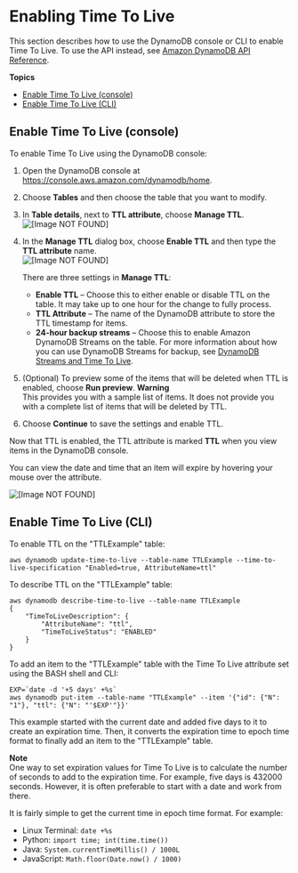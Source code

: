 # Enabling Time To Live<a name="time-to-live-ttl-how-to"></a>

This section describes how to use the DynamoDB console or CLI to enable Time To Live\. To use the API instead, see [Amazon DynamoDB API Reference](http://docs.aws.amazon.com/amazondynamodb/latest/APIReference/)\.

**Topics**
+ [Enable Time To Live \(console\)](#time-to-live-ttl-how-to-enable-console)
+ [Enable Time To Live \(CLI\)](#time-to-live-ttl-how-to-enable-cli-sdk)

## Enable Time To Live \(console\)<a name="time-to-live-ttl-how-to-enable-console"></a>

To enable Time To Live using the DynamoDB console:

1. Open the DynamoDB console at [https://console\.aws\.amazon\.com/dynamodb/home](https://console.aws.amazon.com/dynamodb/home)\. 

1. Choose **Tables** and then choose the table that you want to modify\.

1. In **Table details**, next to **TTL attribute**, choose **Manage TTL**\.  
![\[Image NOT FOUND\]](http://docs.aws.amazon.com/amazondynamodb/latest/developerguide/images/ttl_table.png)

1. In the **Manage TTL** dialog box, choose **Enable TTL** and then type the **TTL attribute** name\.  
![\[Image NOT FOUND\]](http://docs.aws.amazon.com/amazondynamodb/latest/developerguide/images/ttl_manage.png)

   There are three settings in **Manage TTL**:
   + **Enable TTL** – Choose this to either enable or disable TTL on the table\. It may take up to one hour for the change to fully process\.
   + **TTL Attribute** – The name of the DynamoDB attribute to store the TTL timestamp for items\.
   + **24\-hour backup streams** – Choose this to enable Amazon DynamoDB Streams on the table\. For more information about how you can use DynamoDB Streams for backup, see [DynamoDB Streams and Time To Live](time-to-live-ttl-streams.md)\.

1. \(Optional\) To preview some of the items that will be deleted when TTL is enabled, choose **Run preview**\. 
**Warning**  
 This provides you with a sample list of items\. It does not provide you with a complete list of items that will be deleted by TTL\.

1. Choose **Continue** to save the settings and enable TTL\.

Now that TTL is enabled, the TTL attribute is marked **TTL** when you view items in the DynamoDB console\.

You can view the date and time that an item will expire by hovering your mouse over the attribute\.

![\[Image NOT FOUND\]](http://docs.aws.amazon.com/amazondynamodb/latest/developerguide/images/ttl_items.png)

## Enable Time To Live \(CLI\)<a name="time-to-live-ttl-how-to-enable-cli-sdk"></a>

 To enable TTL on the "TTLExample" table: 

```
aws dynamodb update-time-to-live --table-name TTLExample --time-to-live-specification "Enabled=true, AttributeName=ttl"
```

 To describe TTL on the "TTLExample" table: 

```
aws dynamodb describe-time-to-live --table-name TTLExample
{
    "TimeToLiveDescription": {
        "AttributeName": "ttl", 
        "TimeToLiveStatus": "ENABLED"
    }
}
```

 To add an item to the "TTLExample" table with the Time To Live attribute set using the BASH shell and CLI: 

```
EXP=`date -d '+5 days' +%s`
aws dynamodb put-item --table-name "TTLExample" --item '{"id": {"N": "1"}, "ttl": {"N": "'$EXP'"}}'
```

 This example started with the current date and added five days to it to create an expiration time\. Then, it converts the expiration time to epoch time format to finally add an item to the "TTLExample" table\. 

**Note**  
 One way to set expiration values for Time To Live is to calculate the number of seconds to add to the expiration time\. For example, five days is 432000 seconds\. However, it is often preferable to start with a date and work from there\. 

It is fairly simple to get the current time in epoch time format\. For example:
+ Linux Terminal: `date +%s`
+ Python: `import time; int(time.time())`
+ Java: `System.currentTimeMillis() / 1000L`
+ JavaScript: `Math.floor(Date.now() / 1000)`
